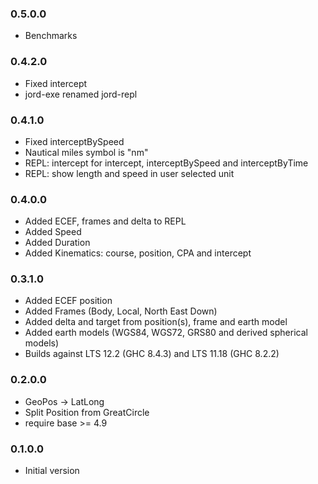 ### 0.5.0.0

- Benchmarks

### 0.4.2.0

- Fixed intercept
- jord-exe renamed jord-repl

### 0.4.1.0

- Fixed interceptBySpeed
- Nautical miles symbol is "nm"
- REPL: intercept for intercept, interceptBySpeed and interceptByTime
- REPL: show length and speed in user selected unit

### 0.4.0.0

- Added ECEF, frames and delta to REPL
- Added Speed
- Added Duration
- Added Kinematics: course, position, CPA and intercept

### 0.3.1.0

- Added ECEF position
- Added Frames (Body, Local, North East Down)
- Added delta and target from position(s), frame and earth model
- Added earth models (WGS84, WGS72, GRS80 and derived spherical models)
- Builds against LTS 12.2 (GHC 8.4.3) and LTS 11.18 (GHC 8.2.2)

### 0.2.0.0

- GeoPos -> LatLong
- Split Position from GreatCircle
- require base >= 4.9

### 0.1.0.0

- Initial version
